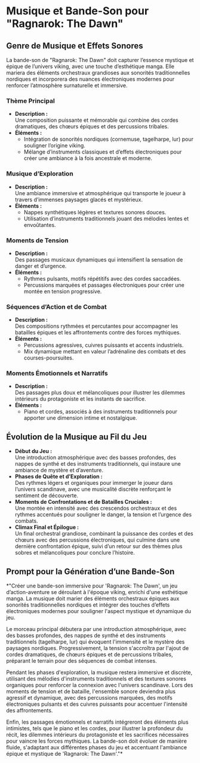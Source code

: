# Musique et Bande-Son pour "Ragnarok: The Dawn"

## Genre de Musique et Effets Sonores

La bande-son de "Ragnarok: The Dawn" doit capturer l’essence mystique et épique de l’univers viking, avec une touche d’esthétique manga. Elle mariera des éléments orchestraux grandioses aux sonorités traditionnelles nordiques et incorporera des nuances électroniques modernes pour renforcer l’atmosphère surnaturelle et immersive.

### Thème Principal

- **Description :**  
  Une composition puissante et mémorable qui combine des cordes dramatiques, des chœurs épiques et des percussions tribales.
- **Éléments :**
  - Intégration de sonorités nordiques (cornemuse, tagelharpe, lur) pour souligner l’origine viking.
  - Mélange d’instruments classiques et d’effets électroniques pour créer une ambiance à la fois ancestrale et moderne.

### Musique d’Exploration

- **Description :**  
  Une ambiance immersive et atmosphérique qui transporte le joueur à travers d’immenses paysages glacés et mystérieux.
- **Éléments :**
  - Nappes synthétiques légères et textures sonores douces.
  - Utilisation d’instruments traditionnels jouant des mélodies lentes et envoûtantes.

### Moments de Tension

- **Description :**  
  Des passages musicaux dynamiques qui intensifient la sensation de danger et d’urgence.
- **Éléments :**
  - Rythmes pulsants, motifs répétitifs avec des cordes saccadées.
  - Percussions marquées et passages électroniques pour créer une montée en tension progressive.

### Séquences d’Action et de Combat

- **Description :**  
  Des compositions rythmées et percutantes pour accompagner les batailles épiques et les affrontements contre des forces mythiques.
- **Éléments :**
  - Percussions agressives, cuivres puissants et accents industriels.
  - Mix dynamique mettant en valeur l’adrénaline des combats et des courses-poursuites.

### Moments Émotionnels et Narratifs

- **Description :**  
  Des passages plus doux et mélancoliques pour illustrer les dilemmes intérieurs du protagoniste et les instants de sacrifice.
- **Éléments :**
  - Piano et cordes, associés à des instruments traditionnels pour apporter une dimension intime et nostalgique.

## Évolution de la Musique au Fil du Jeu

- **Début du Jeu :**  
  Une introduction atmosphérique avec des basses profondes, des nappes de synthé et des instruments traditionnels, qui instaure une ambiance de mystère et d’aventure.
- **Phases de Quête et d’Exploration :**  
  Des rythmes légers et organiques pour immerger le joueur dans l’univers scandinave, avec une musicalité discrète renforçant le sentiment de découverte.
- **Moments de Confrontations et de Batailles Cruciales :**  
  Une montée en intensité avec des crescendos orchestraux et des rythmes accentués pour souligner le danger, la tension et l’urgence des combats.
- **Climax Final et Épilogue :**  
  Un final orchestral grandiose, combinant la puissance des cordes et des chœurs avec des percussions électroniques, qui culmine dans une dernière confrontation épique, suivi d’un retour sur des thèmes plus sobres et mélancoliques pour conclure l’histoire.

## Prompt pour la Génération d’une Bande-Son

\*"Créer une bande-son immersive pour 'Ragnarok: The Dawn', un jeu d’action-aventure se déroulant à l'époque viking, enrichi d'une esthétique manga. La musique doit marier des éléments orchestraux épiques aux sonorités traditionnelles nordiques et intégrer des touches d’effets électroniques modernes pour souligner l'aspect mystique et dynamique du jeu.

Le morceau principal débutera par une introduction atmosphérique, avec des basses profondes, des nappes de synthé et des instruments traditionnels (tagelharpe, lur) qui évoquent l'immensité et le mystère des paysages nordiques. Progressivement, la tension s'accroîtra par l'ajout de cordes dramatiques, de chœurs épiques et de percussions tribales, préparant le terrain pour des séquences de combat intenses.

Pendant les phases d'exploration, la musique restera immersive et discrète, utilisant des mélodies d'instruments traditionnels et des textures sonores organiques pour renforcer la connexion avec l'univers scandinave. Lors des moments de tension et de bataille, l'ensemble sonore deviendra plus agressif et dynamique, avec des percussions marquées, des motifs électroniques pulsants et des cuivres puissants pour accentuer l'intensité des affrontements.

Enfin, les passages émotionnels et narratifs intégreront des éléments plus intimistes, tels que le piano et les cordes, pour illustrer la profondeur du récit, les dilemmes intérieurs du protagoniste et les sacrifices nécessaires pour vaincre les forces mythiques. La bande-son doit évoluer de manière fluide, s'adaptant aux différentes phases du jeu et accentuant l'ambiance épique et mystique de 'Ragnarok: The Dawn'."\*

